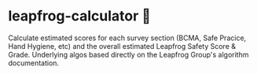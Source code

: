 # leapfrog-calculator :frog:  
Calculate estimated scores for each survey section (BCMA, Safe Pracice, Hand Hygiene, etc) and the overall estimated Leapfrog Safety Score & Grade. Underlying algos based directly on the Leapfrog Group's algorithm documentation.
